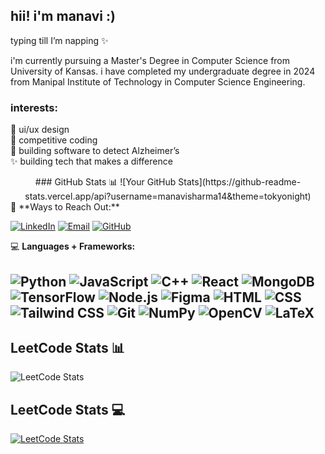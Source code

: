 ## hii! i'm manavi :)

typing till I’m napping ✨

i'm currently pursuing a Master's Degree in Computer Science from University of Kansas. i have completed my undergraduate degree in 2024 from Manipal Institute of Technology in Computer Science Engineering. 

### interests:

🎨 ui/ux design  
🤖 competitive coding  
🧠 building software to detect Alzheimer’s  
✨ building tech that makes a difference  

<!--

- 🔭 I’m currently working on ...
- 🌱 I’m currently learning ...
- 👯 I’m looking to collaborate on ...
- 🤔 I’m looking for help with ...
- 💬 Ask me about ...
- 📫 How to reach me: ...
- 😄 Pronouns: ...
- ⚡ Fun fact: ...
-->
<div align="center">
### GitHub Stats 📊
![Your GitHub Stats](https://github-readme-stats.vercel.app/api?username=manavisharma14&theme=tokyonight)

</div>
🎯 **Ways to Reach Out:**

[![LinkedIn](https://img.shields.io/badge/LinkedIn-0A66C2?style=for-the-badge&logo=linkedin&logoColor=white)](https://www.linkedin.com/in/manavi-sharma-521014222/)
[![Email](https://img.shields.io/badge/Email-EA4335?style=for-the-badge&logo=gmail&logoColor=white)](mailto:manavisharma14@gmail.com)
[![GitHub](https://img.shields.io/badge/GitHub-181717?style=for-the-badge&logo=github&logoColor=white)](https://github.com/manavisharma14)

💻 **Languages + Frameworks:**

![Python](https://img.shields.io/badge/Python-3776AB?style=for-the-badge&logo=python&logoColor=white)
![JavaScript](https://img.shields.io/badge/JavaScript-F7DF1E?style=for-the-badge&logo=javascript&logoColor=black)
![C++](https://img.shields.io/badge/C++-00599C?style=for-the-badge&logo=c%2B%2B&logoColor=white)
![React](https://img.shields.io/badge/React-61DAFB?style=for-the-badge&logo=react&logoColor=black)
![MongoDB](https://img.shields.io/badge/MongoDB-4EA94B?style=for-the-badge&logo=mongodb&logoColor=white)
![TensorFlow](https://img.shields.io/badge/TensorFlow-FF6F00?style=for-the-badge&logo=tensorflow&logoColor=white)
![Node.js](https://img.shields.io/badge/Node.js-339933?style=for-the-badge&logo=nodedotjs&logoColor=white)
![Figma](https://img.shields.io/badge/Figma-F24E1E?style=for-the-badge&logo=figma&logoColor=white)
![HTML](https://img.shields.io/badge/HTML-E34F26?style=for-the-badge&logo=html5&logoColor=white)
![CSS](https://img.shields.io/badge/CSS-1572B6?style=for-the-badge&logo=css3&logoColor=white)
![Tailwind CSS](https://img.shields.io/badge/Tailwind_CSS-06B6D4?style=for-the-badge&logo=tailwind-css&logoColor=white)
![Git](https://img.shields.io/badge/Git-F05032?style=for-the-badge&logo=git&logoColor=white)
![NumPy](https://img.shields.io/badge/NumPy-013243?style=for-the-badge&logo=numpy&logoColor=white)
![OpenCV](https://img.shields.io/badge/OpenCV-5C3EE8?style=for-the-badge&logo=opencv&logoColor=white)
![LaTeX](https://img.shields.io/badge/LaTeX-008080?style=for-the-badge&logo=latex&logoColor=white)
---





## LeetCode Stats 📊
![LeetCode Stats](https://img.shields.io/badge/dynamic/json?color=brightgreen&label=LeetCode&query=totalSolved&suffix=%20problems%20solved&url=https://leetcode-stats-api.herokuapp.com/manavisharma14)


## LeetCode Stats 💻

[![LeetCode Stats](https://leetcard.jacoblin.cool/manavisharma14?ext=heatmap)](https://leetcode.com/manavisharma14/)

